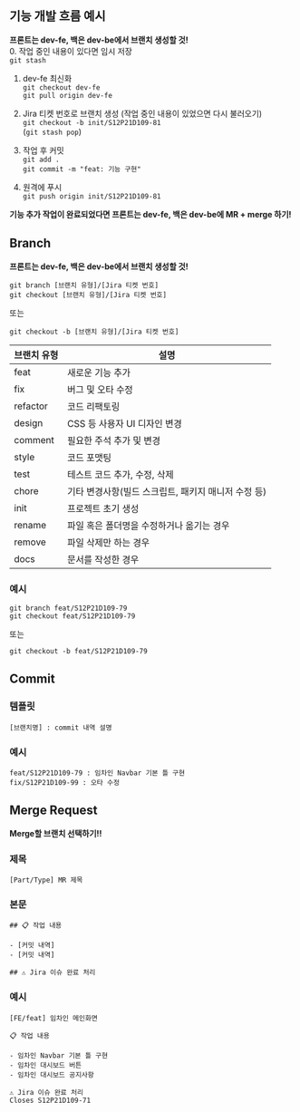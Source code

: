 ## 기능 개발 흐름 예시

**프론트는 dev-fe, 백은 dev-be에서 브랜치 생성할 것!** <br>
0. 작업 중인 내용이 있다면 임시 저장 <br>
`git stash` <br>

1. dev-fe 최신화 <br>
`git checkout dev-fe` <br>
`git pull origin dev-fe` <br>

2. Jira 티켓 번호로 브랜치 생성 (작업 중인 내용이 있었으면 다시 불러오기) <br>
`git checkout -b init/S12P21D109-81` <br>
(`git stash pop`) <br>
 
3. 작업 후 커밋 <br>
`git add .` <br>
`git commit -m "feat: 기능 구현"` <br>

4. 원격에 푸시 <br>
`git push origin init/S12P21D109-81` <br>

**기능 추가 작업이 완료되었다면 프론트는 dev-fe, 백은 dev-be에 MR + merge 하기!** <br>



## Branch

**프론트는 dev-fe, 백은 dev-be에서 브랜치 생성할 것!** <br>
```
git branch [브랜치 유형]/[Jira 티켓 번호] 
git checkout [브랜치 유형]/[Jira 티켓 번호]
```

또는 

```
git checkout -b [브랜치 유형]/[Jira 티켓 번호]
```

| 브랜치 유형 | **설명** |
| --- | --- |
| feat | 새로운 기능 추가 |
| fix | 버그 및 오타 수정 |
| refactor | 코드 리팩토링 |
| design | CSS 등 사용자 UI 디자인 변경 |
| comment | 필요한 주석 추가 및 변경 |
| style | 코드 포맷팅 |
| test | 테스트 코드 추가, 수정, 삭제 |
| chore | 기타 변경사항(빌드 스크립트, 패키지 매니저 수정 등) |
| init | 프로젝트 초기 생성 |
| rename | 파일 혹은 폴더명을 수정하거나 옮기는 경우 |
| remove | 파일 삭제만 하는 경우 |
| docs | 문서를 작성한 경우 |

### **예시**

```
git branch feat/S12P21D109-79
git checkout feat/S12P21D109-79
```

또는

```
git checkout -b feat/S12P21D109-79
```



## Commit

### 템플릿

```
[브랜치명] : commit 내역 설명
```

### 예시

```
feat/S12P21D109-79 : 임차인 Navbar 기본 틀 구현
fix/S12P21D109-99 : 오타 수정
```



## Merge Request
**Merge할 브랜치 선택하기!!** <br>

### 제목

```
[Part/Type] MR 제목
```

### 본문

```
## 📋 작업 내용

- [커밋 내역]
- [커밋 내역]

## ⚠️ Jira 이슈 완료 처리
```

### 예시

```
[FE/feat] 임차인 메인화면

📋 작업 내용

- 임차인 Navbar 기본 틀 구현
- 임차인 대시보드 버튼
- 임차인 대시보드 공지사항

⚠️ Jira 이슈 완료 처리
Closes S12P21D109-71
```
